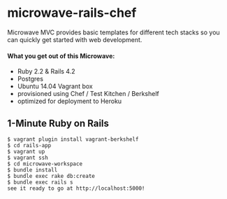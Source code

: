 # microwave-rails-chef
Microwave MVC provides basic templates for different tech stacks so you can quickly get started with web development.

#### What you get out of this Microwave:
* Ruby 2.2 & Rails 4.2
* Postgres
* Ubuntu 14.04 Vagrant box
* provisioned using Chef / Test Kitchen / Berkshelf
* optimized for deployment to Heroku

## 1-Minute Ruby on Rails
    $ vagrant plugin install vagrant-berkshelf
    $ cd rails-app
    $ vagrant up
    $ vagrant ssh
    $ cd microwave-workspace
    $ bundle install
    $ bundle exec rake db:create
    $ bundle exec rails s
    see it ready to go at http://localhost:5000!
